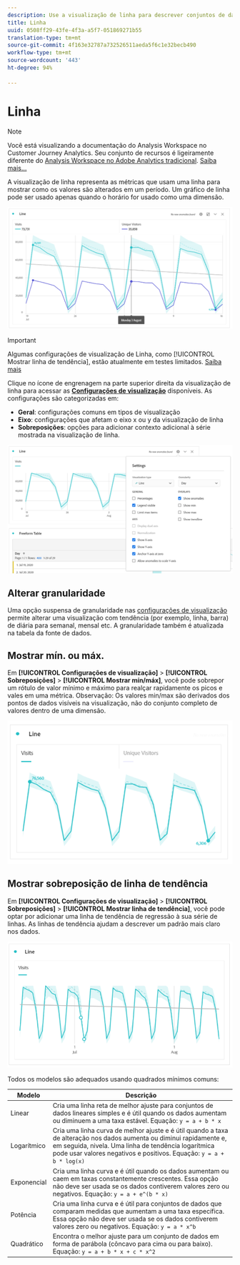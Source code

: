 ```yaml
---
description: Use a visualização de linha para descrever conjuntos de dados com tendência (de acordo com o tempo)
title: Linha
uuid: 0508ff29-43fe-4f3a-a5f7-051869271b55
translation-type: tm+mt
source-git-commit: 4f163e32787a732526511aeda5f6c1e32becb490
workflow-type: tm+mt
source-wordcount: '443'
ht-degree: 94%

---
```



# Linha

>[!NOTE]
>
>Você está visualizando a documentação do Analysis Workspace no Customer Journey Analytics. Seu conjunto de recursos é ligeiramente diferente do [Analysis Workspace no Adobe Analytics tradicional](https://docs.adobe.com/content/help/pt-BR/analytics/analyze/analysis-workspace/home.html). [Saiba mais...](/help/getting-started/cja-aa.md)

A visualização de linha representa as métricas que usam uma linha para mostrar como os valores são alterados em um período. Um gráfico de linha pode ser usado apenas quando o horário for usado como uma dimensão.

![Visualização de linha](assets/line-viz.png)

>[!IMPORTANT]
>
>Algumas configurações de visualização de Linha, como [!UICONTROL Mostrar linha de tendência], estão atualmente em testes limitados. [Saiba mais](https://docs.adobe.com/content/help/pt-BR/analytics/landing/an-releases.html)

Clique no ícone de engrenagem na parte superior direita da visualização de linha para acessar as [**Configurações de visualização**](freeform-analysis-visualizations.md) disponíveis. As configurações são categorizadas em:

* **Geral**: configurações comuns em tipos de visualização
* **Eixo**: configurações que afetam o eixo x ou y da visualização de linha
* **Sobreposições**: opções para adicionar contexto adicional à série mostrada na visualização de linha.

![Configurações de visualização](assets/viz-settings-modal.png)

## Alterar granularidade

Uma opção suspensa de granularidade nas [configurações de visualização](freeform-analysis-visualizations.md) permite alterar uma visualização com tendência (por exemplo, linha, barra) de diária para semanal, mensal etc. A granularidade também é atualizada na tabela da fonte de dados.

## Mostrar mín. ou máx.

Em **[!UICONTROL Configurações de visualização]** > **[!UICONTROL Sobreposições]** > **[!UICONTROL Mostrar mín/máx]**, você pode sobrepor um rótulo de valor mínimo e máximo para realçar rapidamente os picos e vales em uma métrica. Observação: Os valores min/max são derivados dos pontos de dados visíveis na visualização, não do conjunto completo de valores dentro de uma dimensão.

![Mostrar mín/máx](assets/min-max-labels.png)

## Mostrar sobreposição de linha de tendência

Em **[!UICONTROL Configurações de visualização]** > **[!UICONTROL Sobreposições]** > **[!UICONTROL Mostrar linha de tendência]**, você pode optar por adicionar uma linha de tendência de regressão à sua série de linhas. As linhas de tendência ajudam a descrever um padrão mais claro nos dados.

![Linha de tendência linear](assets/show-linear-trendline.png)

Todos os modelos são adequados usando quadrados mínimos comuns:

| Modelo | Descrição |
| --- | --- |
| Linear | Cria uma linha reta de melhor ajuste para conjuntos de dados lineares simples e é útil quando os dados aumentam ou diminuem a uma taxa estável. Equação: `y = a + b * x` |
| Logarítmico | Cria uma linha curva de melhor ajuste e é útil quando a taxa de alteração nos dados aumenta ou diminui rapidamente e, em seguida, nivela. Uma linha de tendência logarítmica pode usar valores negativos e positivos. Equação: `y = a + b * log(x)` |
| Exponencial | Cria uma linha curva e é útil quando os dados aumentam ou caem em taxas constantemente crescentes. Essa opção não deve ser usada se os dados contiverem valores zero ou negativos. Equação: `y = a + e^(b * x)` |
| Potência | Cria uma linha curva e é útil para conjuntos de dados que comparam medidas que aumentam a uma taxa específica. Essa opção não deve ser usada se os dados contiverem valores zero ou negativos. Equação: `y = a * x^b` |
| Quadrático | Encontra o melhor ajuste para um conjunto de dados em forma de parábola (côncavo para cima ou para baixo). Equação: `y = a + b * x + c * x^2` |
